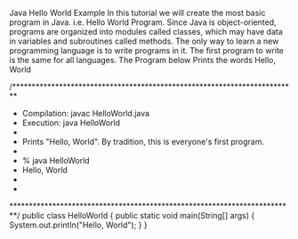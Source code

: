 Java Hello World Example
In this tutorial we will create the most basic program in Java. i.e. Hello World Program. Since Java is object-oriented, programs are organized into modules called classes, which may have data in variables and subroutines called methods. The only way to learn a new programming language is to write programs in it. The first program to write is the same for all languages. The Program below Prints the words Hello, World

/*************************************************************************
* Compilation: javac HelloWorld.java
* Execution: java HelloWorld
*
* Prints "Hello, World". By tradition, this is everyone's first program.
*
* % java HelloWorld
* Hello, World
*
*
*************************************************************************/
public class HelloWorld {
public static void main(String[] args) {
System.out.println("Hello, World");
}
}
